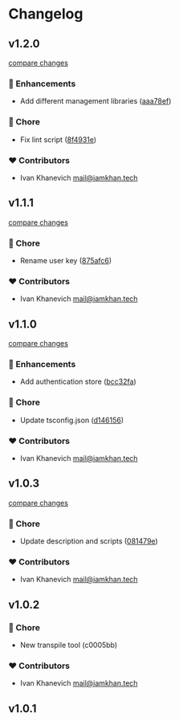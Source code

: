 # Changelog


## v1.2.0

[compare changes](https://github.com/iamkhan21/khan-ui/compare/v1.1.1...v1.2.0)

### 🚀 Enhancements

- Add different management libraries ([aaa78ef](https://github.com/iamkhan21/khan-ui/commit/aaa78ef))

### 🏡 Chore

- Fix lint script ([8f4931e](https://github.com/iamkhan21/khan-ui/commit/8f4931e))

### ❤️ Contributors

- Ivan Khanevich <mail@iamkhan.tech>

## v1.1.1

[compare changes](https://github.com/iamkhan21/khan-ui/compare/v1.1.0...v1.1.1)

### 🏡 Chore

- Rename user key ([875afc6](https://github.com/iamkhan21/khan-ui/commit/875afc6))

### ❤️ Contributors

- Ivan Khanevich <mail@iamkhan.tech>

## v1.1.0

[compare changes](https://github.com/iamkhan21/khan-ui/compare/v1.0.3...v1.1.0)

### 🚀 Enhancements

- Add authentication store ([bcc32fa](https://github.com/iamkhan21/khan-ui/commit/bcc32fa))

### 🏡 Chore

- Update tsconfig.json ([d146156](https://github.com/iamkhan21/khan-ui/commit/d146156))

### ❤️ Contributors

- Ivan Khanevich <mail@iamkhan.tech>

## v1.0.3

[compare changes](https://github.com/iamkhan21/khan-ui/compare/v1.0.2...v1.0.3)

### 🏡 Chore

- Update description and scripts ([081479e](https://github.com/iamkhan21/khan-ui/commit/081479e))

### ❤️ Contributors

- Ivan Khanevich <mail@iamkhan.tech>

## v1.0.2


### 🏡 Chore

- New transpile tool (c0005bb)

### ❤️ Contributors

- Ivan Khanevich <mail@iamkhan.tech>

## v1.0.1

